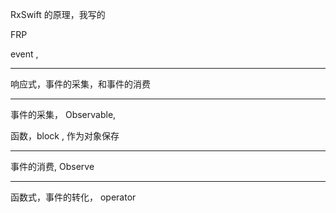 RxSwift 的原理，我写的


FRP

event , 


<hr>

响应式，事件的采集，和事件的消费


<hr>

事件的采集， Observable, 


函数，block , 作为对象保存


<hr>


事件的消费, Observe

<hr>




函数式，事件的转化， operator